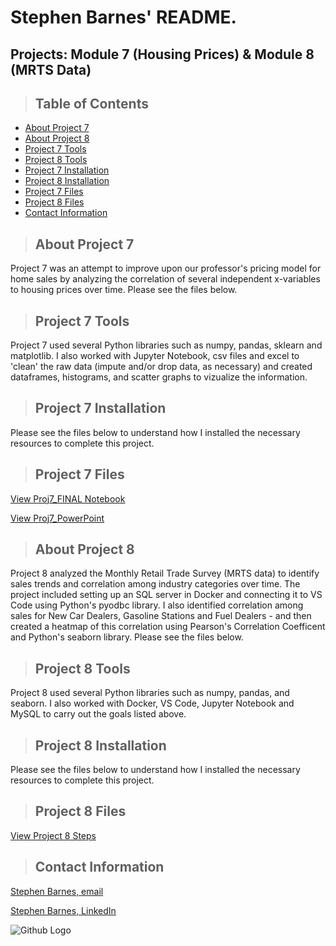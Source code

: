 # Stephen Barnes' README. 
## Projects: Module 7 (Housing Prices) & Module 8 (MRTS Data)

>## Table of Contents
* [About Project 7](#about-project-7)
* [About Project 8](#about-project-8)
* [Project 7 Tools](#project-7-tools)
* [Project 8 Tools](#project-8-tools)
* [Project 7 Installation](#project-7-installation)
* [Project 8 Installation](#project-8-installation)
* [Project 7 Files](#project-7-files)
* [Project 8 Files](#project-8-files)
* [Contact Information](#contact)


<a class="anchor" id="about-project-7"></a>
>## About Project 7
Project 7 was an attempt to improve upon our professor's pricing model for home sales by analyzing the correlation of several independent x-variables to housing prices over time. Please see the files below.

<a class="anchor" id="project-7-tools"></a>
>## Project 7 Tools
Project 7 used several Python libraries such as numpy, pandas, sklearn and matplotlib. I also worked with Jupyter Notebook, csv files and excel to 'clean' the raw data (impute and/or drop data, as necessary) and created dataframes, histograms, and scatter graphs to vizualize the information.

<a class="anchor" id="project-7-installation"></a>
>## Project 7 Installation
Please see the files below to understand how I installed the necessary resources to complete this project.


<a class="anchor" id="project-7-files"></a>
>## Project 7 Files

[View Proj7_FINAL Notebook](Proj7_FINAL.ipynb)

[View Proj7_PowerPoint](Project_7%20PowerPoint.pptx)


<a class="anchor" id="about-project-8"></a>
>## About Project 8
Project 8 analyzed the Monthly Retail Trade Survey (MRTS data) to identify sales trends and correlation among industry categories over time. The project included setting up an SQL server in Docker and connecting it to VS Code using Python's pyodbc library. I also identified correlation among sales for New Car Dealers, Gasoline Stations and Fuel Dealers - and then created a heatmap of this correlation using Pearson's Correlation Coefficent and Python's seaborn library. Please see the files below. 

<a class="anchor" id="project-8-tools"></a>
>## Project 8 Tools
Project 8 used several Python libraries such as numpy, pandas, and seaborn. I also worked with Docker, VS Code, Jupyter Notebook and MySQL to carry out the goals listed above.

<a class="anchor" id="project-8-installation"></a>
>## Project 8 Installation
Please see the files below to understand how I installed the necessary resources to complete this project.

<a class="anchor" id="project-8-files"></a>
>## Project 8 Files

[View Project 8 Steps](Project%208%20Steps%20Taken.docx)


<a class="anchor" id="contact"></a>
>## Contact Information
[Stephen Barnes, email](snbarnesaz@gmail.com)

[Stephen Barnes, LinkedIn](https://www.linkedin.com/in/stephen-barnes-482499101/)


![Github Logo](https://github.githubassets.com/images/modules/logos_page/Octocat.png "Github logo - markdown")
